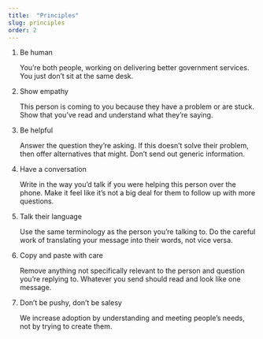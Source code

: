 ```yaml
---
title:  "Principles"
slug: principles
order: 2
---
```


1. Be human

    You’re both people, working on delivering better government services. You just don’t sit at the same desk.

2. Show empathy

    This person is coming to you because they have a problem or are stuck. Show that you’ve read and understand what they’re saying.

3. Be helpful

    Answer the question they’re asking. If this doesn’t solve their problem, then offer alternatives that might. Don’t send out generic information.

4. Have a conversation

    Write in the way you’d talk if you were helping this person over the phone. Make it feel like it’s not a big deal for them to follow up with more questions.    

5. Talk their language

    Use the same terminology as the person you’re talking to. Do the careful work of translating your message into their words, not vice versa.

6. Copy and paste with care

    Remove anything not specifically relevant to the person and question you’re replying to. Whatever you send should read and look like one message.

7. Don’t be pushy, don’t be salesy

    We increase adoption by understanding and meeting people’s needs, not by trying to create them.

